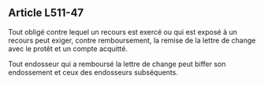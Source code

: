 Article L511-47
----
Tout obligé contre lequel un recours est exercé ou qui est exposé à un recours
peut exiger, contre remboursement, la remise de la lettre de change avec le
protêt et un compte acquitté.

Tout endosseur qui a remboursé la lettre de change peut biffer son endossement
et ceux des endosseurs subséquents.
